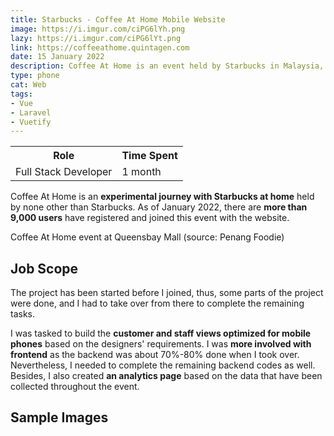 ```yaml
---
title: Starbucks - Coffee At Home Mobile Website
image: https://i.imgur.com/ciPG6lYh.png
lazy: https://i.imgur.com/ciPG6lYt.png
link: https://coffeeathome.quintagen.com
date: 15 January 2022
description: Coffee At Home is an event held by Starbucks in Malaysia, and this website is used by the customers and the staffs to conduct the event.
type: phone
cat: Web
tags:
- Vue
- Laravel
- Vuetify
---
```


<div class="role">
<table class="role-table">
  <tr>
    <th>Role</th>
    <th>Time Spent</th>
  </tr>
  <tr>
    <td>Full Stack Developer</td>
    <td>1 month</td>
  </tr>
</table>
</div>

Coffee At Home is an **experimental journey with Starbucks at home** held by none other than Starbucks. As of January 2022,
there are **more than 9,000 users** have registered and joined this event with the website.

<post-image img="https://i.imgur.com/J8tksS2h.jpg" lazy="https://i.imgur.com/J8tksS2t.jpg">
Coffee At Home event at Queensbay Mall (source: <h-link href="https://penangfoodie.com/starbucks-is-giving-away-free-coffee-from-a-pop-up-store-at-queensbay-mall/">Penang Foodie</h-link>)
</post-image>

## Job Scope

The project has been started before I joined, thus, some parts of the project were done, and I had to take over from there
to complete the remaining tasks.

I was tasked to build the **customer and staff views optimized for mobile phones** based on the designers' requirements. I 
was **more involved with frontend** as the backend was about 70%-80% done when I took over. Nevertheless, I needed
to complete the remaining backend codes as well. Besides, I also created **an analytics page** based on the data that
have been collected throughout the event.

<div>
<v-divider class="my-5"></v-divider>
<h2 class="text-center"> Sample Images</h2>

<br>

  <v-row>
    <v-col cols="12" md="6">
      <project-frame img="https://i.imgur.com/UCCCi5Xh.png" lazy="https://i.imgur.com/UCCCi5Xt.png" type="phone"
        alt="Login Page"></project-frame>
    </v-col>
  <v-col cols="12" md="6">
      <project-frame img="https://i.imgur.com/j0WBJ30h.png" lazy="https://i.imgur.com/j0WBJ30t.png" type="phone"
        alt="Menu Page"></project-frame>
    </v-col>
  </v-row>
  <br>
  <br>

  <v-row>
    <v-col cols="12" md="6">
      <project-frame img="https://i.imgur.com/fhlxdzxh.png" lazy="https://i.imgur.com/fhlxdzxt.png" type="phone"
        alt="Coffee Redemption Page"></project-frame>
    </v-col>
    <v-col cols="12" md="6">  
      <project-frame img="https://i.imgur.com/s0UavdCh.png" lazy="https://i.imgur.com/s0UavdCt.png" type="phone"
        alt="Code Page"></project-frame>
    </v-col>
  </v-row>
  <br>
  <br>

  <v-row>
    <v-col cols="12" md="6">
      <project-frame img="https://i.imgur.com/RwMKumSh.png" lazy="https://i.imgur.com/RwMKumSt.png" type="phone"
        alt="Promotion Page"></project-frame>
    </v-col>
  <v-col cols="12" md="6">  
      <project-frame img="https://i.imgur.com/dssOyqah.png" lazy="https://i.imgur.com/dssOyqat.png" type="phone"
        alt="Staff Code Page"></project-frame>
    </v-col>
  </v-row>
</div>

